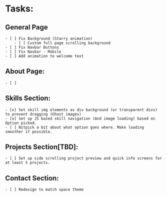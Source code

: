 # Tasks:

## General Page

    - [ ] Fix Background (Starry animation)
        - [ ] Custom full page scrolling background
    - [ ] Fix Navbar Buttons
    - [ ] Fix Navbar - Mobile
    - [ ] Add animation to welcome text

## About Page:

    - [ ]

## Skills Section:

    - [x] Set skill img elements as div background (or transparent divs) to prevent dragging (Ghost images)
    - [x] Set up JS based skill navigation (And image loading) based on Option picked.
    - [ ] Nitpick a bit about what option goes where. Make loading smoother if possible.

## Projects Section[TBD]:

    - [ ] Set up side scrolling project preview and quick info screens for at least 5 projects.

## Contact Section:

    - [ ] Redesign to match space theme
